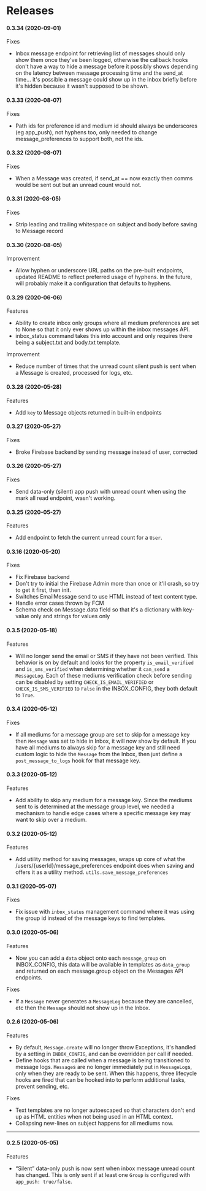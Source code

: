 # Releases

#### 0.3.34 (2020-09-01)

Fixes

- Inbox message endpoint for retrieving list of messages should only show them once they've been logged, otherwise the
callback hooks don't have a way to hide a message before it possibly shows depending on the latency between 
message processing time and the send_at time... it's possible a message could show up in the inbox briefly before it's
hidden because it wasn't supposed to be shown.

#### 0.3.33 (2020-08-07)

Fixes

- Path ids for preference id and medium id should always be underscores (eg app_push), not hyphens too, only needed
to change message_preferences to support both, not the ids.

#### 0.3.32 (2020-08-07)

Fixes

- When a Message was created, if send_at == now exactly then comms would be sent out but an unread count would not.

#### 0.3.31 (2020-08-05)

Fixes

- Strip leading and trailing whitespace on subject and body before saving to Message record

#### 0.3.30 (2020-08-05)

Improvement

- Allow hyphen or underscore URL paths on the pre-built endpoints, updated README to reflect preferred
usage of hyphens. In the future, will probably make it a configuration that defaults to hyphens.

#### 0.3.29 (2020-06-06)

Features

- Ability to create inbox only groups where all medium preferences are set to None so that it only ever shows up
within the inbox messages API.
- inbox_status command takes this into account and only requires there being a subject.txt and body.txt template.

Improvement

- Reduce number of times that the unread count silent push is sent when a Message is created,
processed for logs, etc.

#### 0.3.28 (2020-05-28)

Features

- Add `key` to Message objects returned in built-in endpoints

#### 0.3.27 (2020-05-27)

Fixes

- Broke Firebase backend by sending message instead of user, corrected

#### 0.3.26 (2020-05-27)

Fixes

- Send data-only (silent) app push with unread count when using the mark all read endpoint, wasn't working.

#### 0.3.25 (2020-05-27)

Features

- Add endpoint to fetch the current unread count for a `User`.

#### 0.3.16 (2020-05-20)

Fixes

- Fix Firebase backend
- Don't try to initial the Firebase Admin more than once or it'll crash, so try to get it first, then init.
- Switches EmailMessage send to use HTML instead of text content type.
- Handle error cases thrown by FCM
- Schema check on Message.data field so that it's a dictionary with key-value only and strings for values only

#### 0.3.5 (2020-05-18)

Features

- Will no longer send the email or SMS if they have not been verified. This behavior is on by default and looks for
the property `is_email_verified` and `is_sms_verified` when determining whether it `can_send` a `MessageLog`. Each of
these mediums verification check before sending can be disabled by setting `CHECK_IS_EMAIL_VERIFIED` or 
`CHECK_IS_SMS_VERIFIED` to `False` in the INBOX_CONFIG, they both default to `True`.

#### 0.3.4 (2020-05-12)

Fixes

- If all mediums for a message group are set to skip for a message key then `Message` was set to hide in Inbox, it 
will now show by default. If you have all mediums to always skip for a message key and still need custom logic to
hide the `Message` from the Inbox, then just define a `post_message_to_logs` hook for that message key.

#### 0.3.3 (2020-05-12)

Features

- Add ability to skip any medium for a message key. Since the mediums sent to is determined at the message group level,
we needed a mechanism to handle edge cases where a specific message key may want to skip over a medium.

#### 0.3.2 (2020-05-12)

Features

- Add utility method for saving messages, wraps up core of what the /users/{userId}/message_preferences endpoint
does when saving and offers it as a utility method. `utils.save_message_preferences`

#### 0.3.1 (2020-05-07)

Fixes

- Fix issue with `inbox_status` management command where it was using the group id instead of the message keys to find
templates.

#### 0.3.0 (2020-05-06)

Features

- Now you can add a `data` object onto each `message_group` on INBOX_CONFIG, this data will be available in templates
as `data_group` and returned on each message.group object on the Messages API endpoints.

Fixes

- If a `Message` never generates a `MessageLog` because they are cancelled, etc then the `Message` should not show up 
in the Inbox.

#### 0.2.6 (2020-05-06)

Features

- By default, `Message.create` will no longer throw Exceptions, it's handled by a setting in `INBOX_CONFIG`, and can
be overridden per call if needed.
- Define hooks that are called when a message is being transitioned to message logs. `Message`s are no longer
immediately put in `MessageLog`s, only when they are ready to be sent. When this happens, three lifecycle hooks are
fired that can be hooked into to perform additional tasks, prevent sending, etc.

Fixes

- Text templates are no longer autoescaped so that characters don't end up as HTML entities when not being used in an
HTML context.
- Collapsing new-lines on subject happens for all mediums now.

---

#### 0.2.5 (2020-05-05)

Features

- “Silent” data-only push is now sent when inbox message unread count has changed. This is only sent if at least one 
`Group` is configured with `app_push: true/false`.